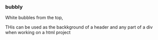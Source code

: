 ### bubbly

White bubbles from the top,

THis can be used as the backkground of a header and any part of a div when working on a html project
